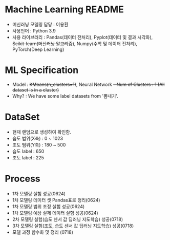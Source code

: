 # Machine Learning README
- 머신러닝 모델링 담당 : 이용환
- 사용언어 : Python 3.9
- 사용 라이브러리 : Pandas(데이터 전처리), Pyplot(데이터 및 결과 시각화), ~~Scikit-learn(머신러닝 알고리즘)~~, Numpy(수학 및 데이터 전처리), PyTorch(Deep Learning)

# ML Specification
- Model : ~~KMeans(n_clusters=1)~~, Neural Network
~~- Num of Clusters : 1 (All dataset is in a cluster)~~
- Why? : We have some label datasets from '뽐내기'.

# DataSet
- 현재 랜덤으로 생성하여 확인함.
- 습도 범위(X축) : 0 ~ 1023
- 조도 범위(Y축) : 180 ~ 500
- 습도 label : 650
- 조도 label : 225

# Process
- 1차 모델링 실험 성공(0624)
- 1차 모델링 데이터 셋 Pandas표로 정리(0624)
- 1차 모델링 범위 조정 실험 성공(0624)
- 1차 모델링 예상 실제 데이터 실험 성공(0624)
- 2차 모델링 실험(습도 센서 값 딥러닝 지도학습) 성공(0718)
- 3차 모델링 실험(조도, 습도 센서 값 딥러닝 지도학습) 성공(0718)
- 모델 과정 함수화 및 정리 (0718)